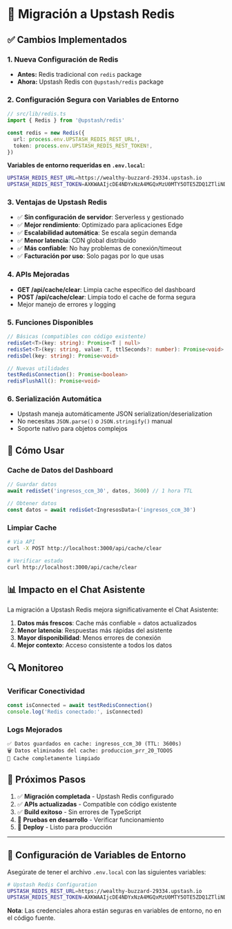 # 🚀 Migración a Upstash Redis

## ✅ Cambios Implementados

### 1. **Nueva Configuración de Redis**
- **Antes:** Redis tradicional con `redis` package
- **Ahora:** Upstash Redis con `@upstash/redis` package

### 2. **Configuración Segura con Variables de Entorno**
```typescript
// src/lib/redis.ts
import { Redis } from '@upstash/redis'

const redis = new Redis({
  url: process.env.UPSTASH_REDIS_REST_URL!,
  token: process.env.UPSTASH_REDIS_REST_TOKEN!,
})
```

**Variables de entorno requeridas en `.env.local`:**
```bash
UPSTASH_REDIS_REST_URL=https://wealthy-buzzard-29334.upstash.io
UPSTASH_REDIS_REST_TOKEN=AXKWAAIjcDE4NDYxNzA4MGQxMzU0MTY5OTE5ZDQ1ZTliNDRjNzgzYnAxMA
```

### 3. **Ventajas de Upstash Redis**
- ✅ **Sin configuración de servidor**: Serverless y gestionado
- ✅ **Mejor rendimiento**: Optimizado para aplicaciones Edge
- ✅ **Escalabilidad automática**: Se escala según demanda
- ✅ **Menor latencia**: CDN global distribuido
- ✅ **Más confiable**: No hay problemas de conexión/timeout
- ✅ **Facturación por uso**: Solo pagas por lo que usas

### 4. **APIs Mejoradas**
- **GET /api/cache/clear**: Limpia cache específico del dashboard
- **POST /api/cache/clear**: Limpia todo el cache de forma segura
- Mejor manejo de errores y logging

### 5. **Funciones Disponibles**
```typescript
// Básicas (compatibles con código existente)
redisGet<T>(key: string): Promise<T | null>
redisSet<T>(key: string, value: T, ttlSeconds?: number): Promise<void>
redisDel(key: string): Promise<void>

// Nuevas utilidades
testRedisConnection(): Promise<boolean>
redisFlushAll(): Promise<void>
```

### 6. **Serialización Automática**
- Upstash maneja automáticamente JSON serialization/deserialization
- No necesitas `JSON.parse()` o `JSON.stringify()` manual
- Soporte nativo para objetos complejos

## 🔧 **Cómo Usar**

### Cache de Datos del Dashboard
```typescript
// Guardar datos
await redisSet('ingresos_ccm_30', datos, 3600) // 1 hora TTL

// Obtener datos
const datos = await redisGet<IngresosData>('ingresos_ccm_30')
```

### Limpiar Cache
```bash
# Via API
curl -X POST http://localhost:3000/api/cache/clear

# Verificar estado
curl http://localhost:3000/api/cache/clear
```

## 📊 **Impacto en el Chat Asistente**

La migración a Upstash Redis mejora significativamente el Chat Asistente:

1. **Datos más frescos**: Cache más confiable = datos actualizados
2. **Menor latencia**: Respuestas más rápidas del asistente
3. **Mayor disponibilidad**: Menos errores de conexión
4. **Mejor contexto**: Acceso consistente a todos los datos

## 🔍 **Monitoreo**

### Verificar Conectividad
```typescript
const isConnected = await testRedisConnection()
console.log('Redis conectado:', isConnected)
```

### Logs Mejorados
```
✅ Datos guardados en cache: ingresos_ccm_30 (TTL: 3600s)
🗑️ Datos eliminados del cache: produccion_prr_20_TODOS
🧹 Cache completamente limpiado
```

## 🚀 **Próximos Pasos**

1. ✅ **Migración completada** - Upstash Redis configurado
2. ✅ **APIs actualizadas** - Compatible con código existente  
3. ✅ **Build exitoso** - Sin errores de TypeScript
4. 🔄 **Pruebas en desarrollo** - Verificar funcionamiento
5. 🚀 **Deploy** - Listo para producción

---

## 🔐 **Configuración de Variables de Entorno**

Asegúrate de tener el archivo `.env.local` con las siguientes variables:

```bash
# Upstash Redis Configuration
UPSTASH_REDIS_REST_URL=https://wealthy-buzzard-29334.upstash.io
UPSTASH_REDIS_REST_TOKEN=AXKWAAIjcDE4NDYxNzA4MGQxMzU0MTY5OTE5ZDQ1ZTliNDRjNzgzYnAxMA
```

**Nota**: Las credenciales ahora están seguras en variables de entorno, no en el código fuente. 